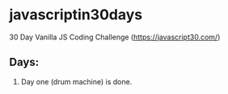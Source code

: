 # javascriptin30days
30 Day Vanilla JS Coding Challenge (https://javascript30.com/)

## Days:
01. Day one (drum machine) is done.
